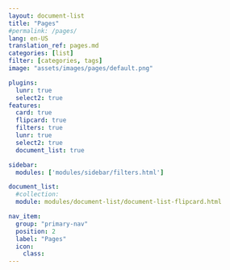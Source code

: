```yaml
---
layout: document-list
title: "Pages"
#permalink: /pages/
lang: en-US
translation_ref: pages.md
categories: [list]
filter: [categories, tags]
image: "assets/images/pages/default.png"

plugins:
  lunr: true
  select2: true
features:
  card: true
  flipcard: true
  filters: true
  lunr: true
  select2: true
  document_list: true

sidebar:
  modules: ['modules/sidebar/filters.html']

document_list:
  #collection:
  module: modules/document-list/document-list-flipcard.html

nav_item:
  group: "primary-nav"
  position: 2
  label: "Pages"
  icon:
    class:
---
```

